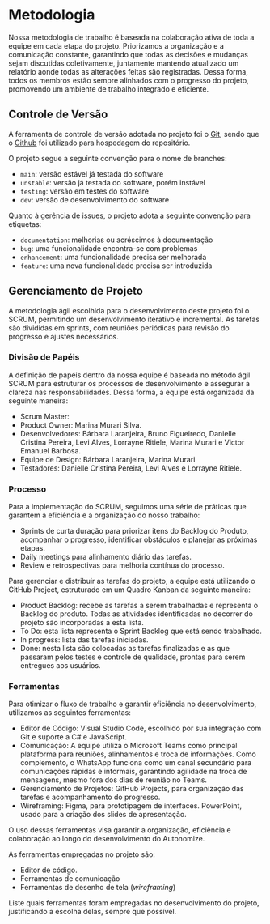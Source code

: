 
# Metodologia

Nossa metodologia de trabalho é baseada na colaboração ativa de toda a equipe em cada etapa do projeto. Priorizamos a organização e a comunicação constante, garantindo que todas as decisões e mudanças sejam discutidas coletivamente, juntamente mantendo atualizado um relatório aonde todas as alterações feitas são registradas. Dessa forma, todos os membros estão sempre alinhados com o progresso do projeto, promovendo um ambiente de trabalho integrado e eficiente.


## Controle de Versão

A ferramenta de controle de versão adotada no projeto foi o
[Git](https://git-scm.com/), sendo que o [Github](https://github.com)
foi utilizado para hospedagem do repositório.

O projeto segue a seguinte convenção para o nome de branches:

- `main`: versão estável já testada do software
- `unstable`: versão já testada do software, porém instável
- `testing`: versão em testes do software
- `dev`: versão de desenvolvimento do software

Quanto à gerência de issues, o projeto adota a seguinte convenção para
etiquetas:

- `documentation`: melhorias ou acréscimos à documentação
- `bug`: uma funcionalidade encontra-se com problemas
- `enhancement`: uma funcionalidade precisa ser melhorada
- `feature`: uma nova funcionalidade precisa ser introduzida

## Gerenciamento de Projeto

A metodologia ágil escolhida para o desenvolvimento deste projeto foi o SCRUM, permitindo um desenvolvimento iterativo e incremental. As tarefas são divididas em sprints, com reuniões periódicas para revisão do progresso e ajustes necessários.

### Divisão de Papéis

A definição de papéis dentro da nossa equipe é baseada no método ágil SCRUM para estruturar os processos de desenvolvimento e assegurar a clareza nas responsabilidades. Dessa forma, a equipe está organizada da seguinte maneira:

* Scrum Master: 
* Product Owner: Marina Murari Silva.
* Desenvolvedores: Bárbara Laranjeira, Bruno Figueiredo, Danielle Cristina Pereira, Levi Alves, Lorrayne Ritiele, Marina Murari e Victor Emanuel Barbosa.
* Equipe de Design: Bárbara Laranjeira, Marina Murari 
* Testadores: Danielle Cristina Pereira, Levi Alves e Lorrayne Ritiele.

### Processo

Para a implementação do SCRUM, seguimos uma série de práticas que garantem a eficiência e a organização do nosso trabalho:

* Sprints de curta duração para priorizar itens do Backlog do Produto, acompanhar o progresso, identificar obstáculos e planejar as próximas etapas.
* Daily meetings para alinhamento diário das tarefas.
* Review e retrospectivas para melhoria contínua do processo.

Para gerenciar e distribuir as tarefas do projeto, a equipe está utilizando o GitHub Project, estruturado em um Quadro Kanban da seguinte maneira:

* Product Backlog: recebe as tarefas a serem trabalhadas e representa o Backlog do produto. Todas as atividades identificadas no decorrer do projeto são incorporadas a esta lista.
* To Do: esta lista representa o Sprint Backlog que está sendo trabalhado.
* In progress: lista das tarefas iniciadas.
* Done: nesta lista são colocadas as tarefas finalizadas e as que passaram pelos testes e controle de qualidade, prontas para serem entregues aos usuários.

### Ferramentas

Para otimizar o fluxo de trabalho e garantir eficiência no desenvolvimento, utilizamos as seguintes ferramentas:

* Editor de Código: Visual Studio Code, escolhido por sua integração com Git e suporte a C# e JavaScript.
* Comunicação: A equipe utiliza o Microsoft Teams como principal plataforma para reuniões, alinhamentos e troca de informações. Como complemento, o WhatsApp funciona como um canal secundário para comunicações rápidas e informais, garantindo agilidade na troca de mensagens, mesmo fora dos dias de reunião no Teams.
* Gerenciamento de Projetos: GitHub Projects, para organização das tarefas e acompanhamento do progresso.
* Wireframing: Figma, para prototipagem de interfaces. PowerPoint, usado para a criação dos slides de apresentação.

O uso dessas ferramentas visa garantir a organização, eficiência e colaboração ao longo do desenvolvimento do Autonomize.




As ferramentas empregadas no projeto são:

- Editor de código.
- Ferramentas de comunicação
- Ferramentas de desenho de tela (_wireframing_)

Liste quais ferramentas foram empregadas no desenvolvimento do projeto, justificando a escolha delas, sempre que possível.
 

